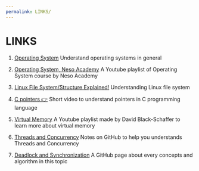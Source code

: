```yaml
---
permalink: LINKS/
---
```


# LINKS

1. [Operating System](https://en.wikipedia.org/wiki/Operating_system)
   Understand operating systems in general

2. [Operating System, Neso Academy](https://youtube.com/playlist?list=PLBlnK6fEyqRiVhbXDGLXDk_OQAeuVcp2O&si=1UjHpqbXFX_D2Wvh)     A Youtube playlist of Operating System course by Neso Academy

3. [Linux File System/Structure Explained!](https://youtu.be/HbgzrKJvDRw?si=nu5xVKuWFdim2mgI)
   Understanding Linux file system

4. [C pointers 👉](https://youtu.be/DplxIq0mc_Y?si=N9IumBVY7JToWXy8)
   Short video to understand pointers in C programming language

5. [Virtual Memory](https://youtu.be/DplxIq0mc_Y?si=N9IumBVY7JToWXy8](https://youtube.com/playlist?list=PLiwt1iVUib9s2Uo5BeYmwkDFUh70fJPxX&si=VcbSZ2L33IQChFsv)https://youtube.com/playlist?list=PLiwt1iVUib9s2Uo5BeYmwkDFUh70fJPxX&si=VcbSZ2L33IQChFsv)
   A Youtube playlist made by David Black-Schaffer to learn more about virtual memory

6. [Threads and Concurrency](https://applied-programming.github.io/Operating-Systems-Notes/3-Threads-and-Concurrency/)
   Notes on GitHub to help you understands Threads and Concurrency
   
7. [Deadlock and Synchronization](https://jaypatel1210.github.io/Deadlocak-Synchronization-os/)
   A GitHub page about every concepts and algorithm in this topic
